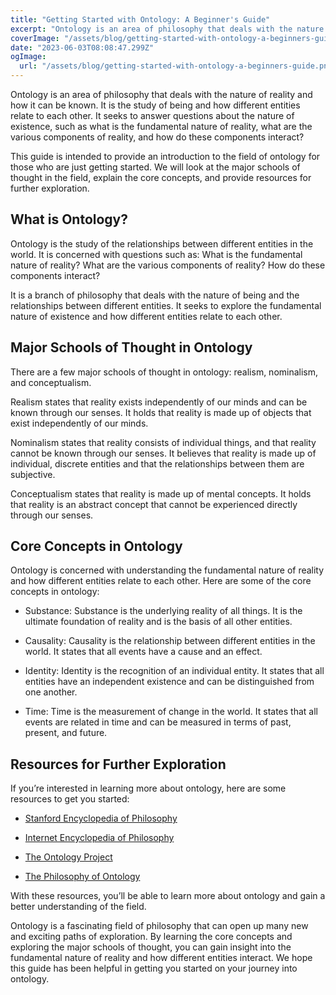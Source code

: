 ```yaml
---
title: "Getting Started with Ontology: A Beginner's Guide"
excerpt: "Ontology is an area of philosophy that deals with the nature of reality and how it can be known. It is the study of being and how different entities relate to each other."
coverImage: "/assets/blog/getting-started-with-ontology-a-beginners-guide.png"
date: "2023-06-03T08:08:47.299Z"
ogImage:
  url: "/assets/blog/getting-started-with-ontology-a-beginners-guide.png"
---
```


Ontology is an area of philosophy that deals with the nature of reality and how it can be known. It is the study of being and how different entities relate to each other. It seeks to answer questions about the nature of existence, such as what is the fundamental nature of reality, what are the various components of reality, and how do these components interact? 

This guide is intended to provide an introduction to the field of ontology for those who are just getting started. We will look at the major schools of thought in the field, explain the core concepts, and provide resources for further exploration. 

## What is Ontology? 

Ontology is the study of the relationships between different entities in the world. It is concerned with questions such as: What is the fundamental nature of reality? What are the various components of reality? How do these components interact? 

It is a branch of philosophy that deals with the nature of being and the relationships between different entities. It seeks to explore the fundamental nature of existence and how different entities relate to each other. 

## Major Schools of Thought in Ontology

There are a few major schools of thought in ontology: realism, nominalism, and conceptualism. 

Realism states that reality exists independently of our minds and can be known through our senses. It holds that reality is made up of objects that exist independently of our minds. 

Nominalism states that reality consists of individual things, and that reality cannot be known through our senses. It believes that reality is made up of individual, discrete entities and that the relationships between them are subjective. 

Conceptualism states that reality is made up of mental concepts. It holds that reality is an abstract concept that cannot be experienced directly through our senses. 

## Core Concepts in Ontology

Ontology is concerned with understanding the fundamental nature of reality and how different entities relate to each other. Here are some of the core concepts in ontology: 

* Substance: Substance is the underlying reality of all things. It is the ultimate foundation of reality and is the basis of all other entities. 

* Causality: Causality is the relationship between different entities in the world. It states that all events have a cause and an effect. 

* Identity: Identity is the recognition of an individual entity. It states that all entities have an independent existence and can be distinguished from one another. 

* Time: Time is the measurement of change in the world. It states that all events are related in time and can be measured in terms of past, present, and future. 

## Resources for Further Exploration 

If you’re interested in learning more about ontology, here are some resources to get you started: 

* [Stanford Encyclopedia of Philosophy](https://plato.stanford.edu/entries/ontology/)

* [Internet Encyclopedia of Philosophy](https://www.iep.utm.edu/ontology/)

* [The Ontology Project](https://ontologyproject.org/)

* [The Philosophy of Ontology](https://www.philosophybasics.com/branch_ontology.html)

With these resources, you’ll be able to learn more about ontology and gain a better understanding of the field. 

Ontology is a fascinating field of philosophy that can open up many new and exciting paths of exploration. By learning the core concepts and exploring the major schools of thought, you can gain insight into the fundamental nature of reality and how different entities interact. We hope this guide has been helpful in getting you started on your journey into ontology.
